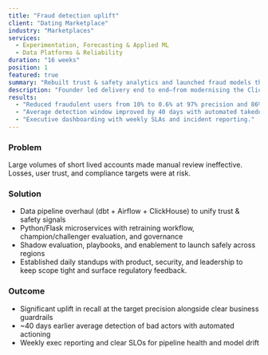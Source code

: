 ```yaml
---
title: "Fraud detection uplift"
client: "Dating Marketplace"
industry: "Marketplaces"
services:
  - Experimentation, Forecasting & Applied ML
  - Data Platforms & Reliability
duration: "16 weeks"
position: 1
featured: true
summary: "Rebuilt trust & safety analytics and launched fraud models that cut abusive users from 10% to 0.6%."
description: "Founder led delivery end to end—from modernising the ClickHouse/dbt stack to deploying Python services with clear governance."
results:
  - "Reduced fraudulent users from 10% to 0.6% at 97% precision and 86% detection."
  - "Average detection window improved by 40 days with automated takedown workflows."
  - "Executive dashboarding with weekly SLAs and incident reporting." 
---
```


### Problem
Large volumes of short lived accounts made manual review ineffective. Losses, user trust, and compliance targets were at risk.

### Solution
- Data pipeline overhaul (dbt + Airflow + ClickHouse) to unify trust & safety signals
- Python/Flask microservices with retraining workflow, champion/challenger evaluation, and governance
- Shadow evaluation, playbooks, and enablement to launch safely across regions
- Established daily standups with product, security, and leadership to keep scope tight and surface regulatory feedback.

### Outcome
- Significant uplift in recall at the target precision alongside clear business guardrails
- ~40 days earlier average detection of bad actors with automated actioning
- Weekly exec reporting and clear SLOs for pipeline health and model drift
